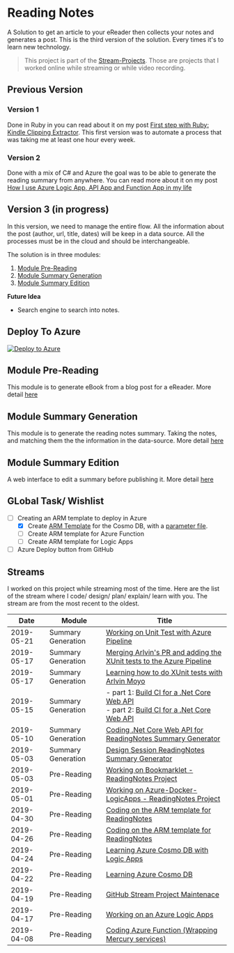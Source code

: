 # Reading Notes
A Solution to get an article to your eReader then collects your notes and generates a post.
This is the third version of the solution. Every times it's to learn new technology. 

> This project is part of the [Stream-Projects](https://github.com/FBoucher/stream-projects). Those are projects that I worked online while streaming or while video recording. 

## Previous Version

### Version 1

Done in Ruby in you can read about it on my post [First step with Ruby: Kindle Clipping Extractor](http://www.frankysnotes.com/2011/11/first-step-with-ruby-kindle-clipping.html). This first version was to automate a process that was taking me at least one hour every week.

### Version 2 

Done with a mix of C# and Azure the goal was to be able to generate the reading summary from anywhere. You can read more about it on my post [How I use Azure Logic App, API App and Function App in my life](http://www.frankysnotes.com/2016/10/how-i-use-azure-app-api-app-and.html)


## Version 3 (in progress)

In this version, we need to manage the entire flow. All the information about the post (author, url, title, dates) will be keep in a data source. All the processes must be in the cloud and should be interchangeable.

The solution is in three modules: 

1. [Module Pre-Reading](module-pre-reading/README.md)
2. [Module Summary Generation](module-summary-generation/README.md)
3. [Module Summary Edition](module-summary-edition/README.md)

**Future Idea**

- Search engine to search into notes.

## Deploy To Azure

[![Deploy to Azure](https://azuredeploy.net/deploybutton.png)](https://azuredeploy.net/)

## Module Pre-Reading

This module is to generate eBook from a blog post for a eReader. More detail [here](module-pre-reading/README.md)

## Module Summary Generation

This module is to generate the reading notes summary. Taking the notes, and matching them the the information in the data-source.  More detail [here](module-summary-generation/README.md)

## Module Summary Edition

A web interface to edit a summary before publishing it.  More detail [here](module-summary-edition/README.md)


## GLobal Task/ Wishlist

- [ ] Creating an ARM template to deploy in Azure
  - [X] Create [ARM Template](preReading/Deployment/cosmoDB.json) for the Cosmo DB, with a [parameter file](preReading/Deployment/deploy.parameters.json).
  - [ ] Create ARM template for Azure Function
  - [ ] Create ARM template for Logic Apps
- [ ] Azure Deploy button from GitHub

## Streams

I worked on this project while streaming most of the time. Here are the list of the stream where I code/ design/ plan/ explain/ learn with you. The stream are from the most recent to the oldest.

|    Date    |   Module           |  Title                                                        | 
|------------|--------------------|---------------------------------------------------------------|
| 2019-05-21 | Summary Generation | [Working on Unit Test with Azure Pipeline](https://www.twitch.tv/videos/428255583)|
| 2019-05-17 | Summary Generation | [Merging Arlvin's PR and adding the XUnit tests to the Azure Pipeline](https://www.twitch.tv/videos/427490207)|
| 2019-05-17 | Summary Generation | [Learning how to do XUnit tests with Arlvin Moyo](https://www.twitch.tv/videos/426033843)|
| 2019-05-15 | Summary Generation | - part 1: [Build CI for a .Net Core Web API ](https://www.twitch.tv/videos/425146593) <br/>- part 2: [Build CI for a .Net Core Web API ](https://www.twitch.tv/videos/425171190)|
| 2019-05-10 | Summary Generation | [Coding .Net Core Web API for ReadingNotes Summary Generator](https://www.twitch.tv/videos/422940515)|
| 2019-05-03 | Summary Generation | [Design Session ReadingNotes Summary Generator](https://www.twitch.tv/videos/422031693)|
| 2019-05-03 | Pre-Reading        | [Working on Bookmarklet - ReadingNotes Project](https://www.twitch.tv/videos/419777850)|
| 2019-05-01 | Pre-Reading        | [Working on Azure-Docker-LogicApps - ReadingNotes Project](https://www.twitch.tv/videos/418862208) |
| 2019-04-30 | Pre-Reading        | [Coding on the ARM template for ReadingNotes](https://www.twitch.tv/videos/418554878)|
| 2019-04-26 | Pre-Reading        | [Coding on the ARM template for ReadingNotes](https://www.twitch.tv/videos/416628888)|
| 2019-04-24 | Pre-Reading        | [Learning Azure Cosmo DB with Logic Apps](https://www.twitch.tv/videos/415694786)|
| 2019-04-22 | Pre-Reading        | [Learning Azure Cosmo DB ](https://www.twitch.tv/videos/414891099)|
| 2019-04-19 | Pre-Reading        | [GitHub Stream Project Maintenace](https://www.twitch.tv/videos/413446983)|
| 2019-04-17 | Pre-Reading        | [Working on an Azure Logic Apps](https://www.twitch.tv/videos/412377073)|
| 2019-04-08 | Pre-Reading        | [Coding Azure Function (Wrapping Mercury services)](https://www.twitch.tv/videos/408181676)|